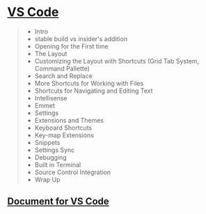 # [VS Code](https://www.youtube.com/watch?v=WPqXP_kLzpo)

> - Intro
> - stable build vs insider's addition
> - Opening for the First time
> - The Layout
> - Customizing the Layout with Shortcuts (Grid Tab System, Command Pallette)
> - Search and Replace
> - More Shortcuts for Working with Files
> - Shortcuts for Navigating and Editing Text
> - Intellisense
> - Emmet
> - Settings
> - Extensions and Themes
> - Keyboard Shortcuts
> - Key-map Extensions
> - Snippets
> - Settings Sync
> - Debugging
> - Built in Terminal
> - Source Control Integration
> - Wrap Up

## **[Document for VS Code](https://drive.google.com/file/d/1PTy3RaUpQ-Q5dXHRN089iTJ81tCMsWh9/view?usp=sharing)**
